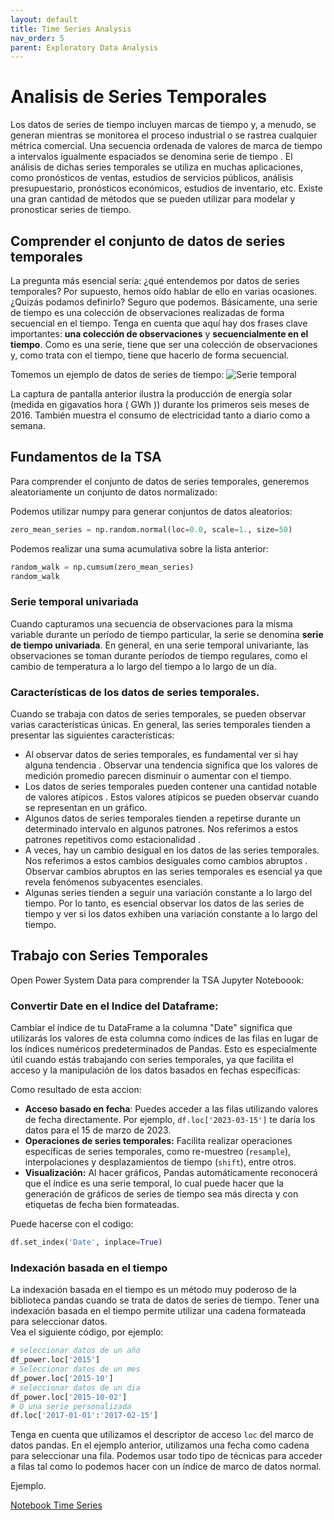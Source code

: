 ```yaml
---
layout: default
title: Time Series Analysis
nav_order: 5
parent: Exploratory Data Analysis
---
```


# Analisis de Series Temporales

Los datos de series de tiempo incluyen marcas de tiempo y, a menudo, se generan mientras se monitorea el proceso industrial o se rastrea cualquier métrica comercial. Una secuencia ordenada de valores de marca de tiempo a intervalos igualmente espaciados se denomina serie de tiempo . El análisis de dichas series temporales se utiliza en muchas aplicaciones, como pronósticos de ventas, estudios de servicios públicos, análisis presupuestario, pronósticos económicos, estudios de inventario, etc. Existe una gran cantidad de métodos que se pueden utilizar para modelar y pronosticar series de tiempo.

## Comprender el conjunto de datos de series temporales

La pregunta más esencial sería: ¿qué entendemos por datos de series temporales? Por supuesto, hemos oído hablar de ello en varias ocasiones. ¿Quizás podamos definirlo? Seguro que podemos. Básicamente, una serie de tiempo es una colección de observaciones realizadas de forma secuencial en el tiempo. Tenga en cuenta que aquí hay dos frases clave importantes: **una colección de observaciones** y **secuencialmente en el tiempo**. Como es una serie, tiene que ser una colección de observaciones y, como trata con el tiempo, tiene que hacerlo de forma secuencial.

Tomemos un ejemplo de datos de series de tiempo:
![Serie temporal](https://fer78docs.github.io/assets/images/time_series.webp)

La captura de pantalla anterior ilustra la producción de energía solar (medida en gigavatios hora ( GWh )) durante los primeros seis meses de 2016. También muestra el consumo de electricidad tanto a diario como a semana.

## Fundamentos de la TSA
Para comprender el conjunto de datos de series temporales, generemos aleatoriamente un conjunto de datos normalizado:

Podemos utilizar numpy para generar conjuntos de datos aleatorios:
```python
zero_mean_series = np.random.normal(loc=0.0, scale=1., size=50)
```
Podemos realizar una suma acumulativa sobre la lista anterior: 
```python
random_walk = np.cumsum(zero_mean_series)
random_walk
```

### Serie temporal univariada
Cuando capturamos una secuencia de observaciones para la misma variable durante un período de tiempo particular, la serie se denomina **serie de tiempo univariada**. En general, en una serie temporal univariante, las observaciones se toman durante períodos de tiempo regulares, como el cambio de temperatura a lo largo del tiempo a lo largo de un día.

### Características de los datos de series temporales.
Cuando se trabaja con datos de series temporales, se pueden observar varias características únicas. En general, las series temporales tienden a presentar las siguientes características:

- Al observar datos de series temporales, es fundamental ver si hay alguna tendencia . Observar una tendencia significa que los valores de medición promedio parecen disminuir o aumentar con el tiempo.
- Los datos de series temporales pueden contener una cantidad notable de valores atípicos . Estos valores atípicos se pueden observar cuando se representan en un gráfico.
- Algunos datos de series temporales tienden a repetirse durante un determinado intervalo en algunos patrones. Nos referimos a estos patrones repetitivos como estacionalidad .
- A veces, hay un cambio desigual en los datos de las series temporales. Nos referimos a estos cambios desiguales como cambios abruptos . Observar cambios abruptos en las series temporales es esencial ya que revela fenómenos subyacentes esenciales.
- Algunas series tienden a seguir una variación constante a lo largo del tiempo. Por lo tanto, es esencial observar los datos de las series de tiempo y ver si los datos exhiben una variación constante a lo largo del tiempo.


## Trabajo con Series Temporales

Open Power System Data para comprender la TSA
Jupyter Noteboook:


### Convertir Date en el Indice del Dataframe: 
Cambiar el índice de tu DataFrame a la columna "Date" significa que utilizarás los valores de esta columna como índices de las filas en lugar de los índices numéricos predeterminados de Pandas. Esto es especialmente útil cuando estás trabajando con series temporales, ya que facilita el acceso y la manipulación de los datos basados en fechas específicas:

Como resultado de esta accion:

- **Acceso basado en fecha**: Puedes acceder a las filas utilizando valores de fecha directamente. Por ejemplo, `df.loc['2023-03-15']` te daría los datos para el 15 de marzo de 2023.
- **Operaciones de series temporales:** Facilita realizar operaciones específicas de series temporales, como re-muestreo (`resample`), interpolaciones y desplazamientos de tiempo (`shift`), entre otros.
- **Visualización:** Al hacer gráficos, Pandas automáticamente reconocerá que el índice es una serie temporal, lo cual puede hacer que la generación de gráficos de series de tiempo sea más directa y con etiquetas de fecha bien formateadas.

Puede hacerse con el codigo:
```python
df.set_index('Date', inplace=True)
```

### Indexación basada en el tiempo
La indexación basada en el tiempo es un método muy poderoso de la biblioteca pandas cuando se trata de datos de series de tiempo. Tener una indexación basada en el tiempo permite utilizar una cadena formateada para seleccionar datos.    
Vea el siguiente código, por ejemplo:
```python
# seleccionar datos de un año
df_power.loc['2015']
# Seleccionar datos de un mes
df_power.loc['2015-10']
# seleccionar datos de un dia
df_power.loc['2015-10-02']
# O una serie personalizada
df.loc['2017-01-01':'2017-02-15']
```

Tenga en cuenta que utilizamos el descriptor de acceso `loc` del marco de datos pandas. En el ejemplo anterior, utilizamos una fecha como cadena para seleccionar una fila. Podemos usar todo tipo de técnicas para acceder a filas tal como lo podemos hacer con un índice de marco de datos normal.


Ejemplo. 

[Notebook Time Series](https://fer78docs.github.io/docs/ejemplos/Analisis%20de%20Series%20Temporales%20Open%20PSystem/Series_temporales.html)



